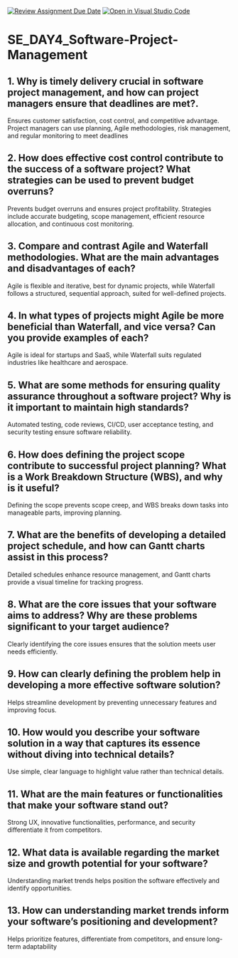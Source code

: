 [![Review Assignment Due Date](https://classroom.github.com/assets/deadline-readme-button-22041afd0340ce965d47ae6ef1cefeee28c7c493a6346c4f15d667ab976d596c.svg)](https://classroom.github.com/a/9pw6JKcu)
[![Open in Visual Studio Code](https://classroom.github.com/assets/open-in-vscode-2e0aaae1b6195c2367325f4f02e2d04e9abb55f0b24a779b69b11b9e10269abc.svg)](https://classroom.github.com/online_ide?assignment_repo_id=18422053&assignment_repo_type=AssignmentRepo)
# SE_DAY4_Software-Project-Management
## 1. Why is timely delivery crucial in software project management, and how can project managers ensure that deadlines are met?.
Ensures customer satisfaction, cost control, and competitive advantage. Project managers can use planning, Agile methodologies, risk management, and regular monitoring to meet deadlines
## 2. How does effective cost control contribute to the success of a software project? What strategies can be used to prevent budget overruns?
Prevents budget overruns and ensures project profitability. Strategies include accurate budgeting, scope management, efficient resource allocation, and continuous cost monitoring.
## 3. Compare and contrast Agile and Waterfall methodologies. What are the main advantages and disadvantages of each?
Agile is flexible and iterative, best for dynamic projects, while Waterfall follows a structured, sequential approach, suited for well-defined projects.
## 4. In what types of projects might Agile be more beneficial than Waterfall, and vice versa? Can you provide examples of each?
Agile is ideal for startups and SaaS, while Waterfall suits regulated industries like healthcare and aerospace.
## 5. What are some methods for ensuring quality assurance throughout a software project? Why is it important to maintain high standards?
Automated testing, code reviews, CI/CD, user acceptance testing, and security testing ensure software reliability.
## 6. How does defining the project scope contribute to successful project planning? What is a Work Breakdown Structure (WBS), and why is it useful?
Defining the scope prevents scope creep, and WBS breaks down tasks into manageable parts, improving planning.
## 7. What are the benefits of developing a detailed project schedule, and how can Gantt charts assist in this process?
Detailed schedules enhance resource management, and Gantt charts provide a visual timeline for tracking progress.
## 8. What are the core issues that your software aims to address? Why are these problems significant to your target audience?
Clearly identifying the core issues ensures that the solution meets user needs efficiently.
## 9. How can clearly defining the problem help in developing a more effective software solution?
Helps streamline development by preventing unnecessary features and improving focus.
## 10. How would you describe your software solution in a way that captures its essence without diving into technical details?
Use simple, clear language to highlight value rather than technical details.
## 11. What are the main features or functionalities that make your software stand out?
Strong UX, innovative functionalities, performance, and security differentiate it from competitors.
## 12. What data is available regarding the market size and growth potential for your software?
Understanding market trends helps position the software effectively and identify opportunities.
## 13. How can understanding market trends inform your software’s positioning and development?
Helps prioritize features, differentiate from competitors, and ensure long-term adaptability
